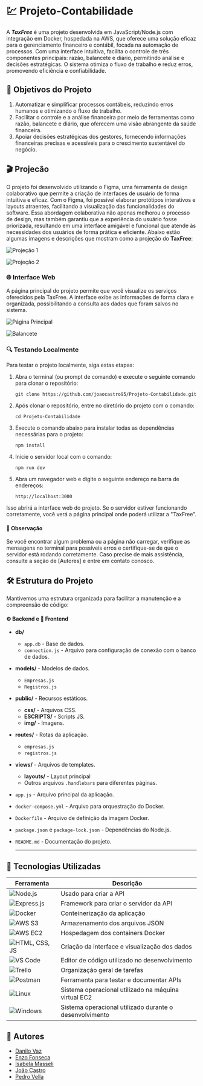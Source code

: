 # 💹 Projeto-Contabilidade


A ***TaxFree*** é uma projeto desenvolvida em JavaScript/Node.js com integração em Docker, hospedada na AWS, que oferece uma solução eficaz para o gerenciamento financeiro e contábil, focada na automação de processos. Com uma interface intuitiva, facilita o controle de três componentes principais: razão, balancete e diário, permitindo análise e decisões estratégicas. O sistema otimiza o fluxo de trabalho e reduz erros, promovendo eficiência e confiabilidade.


## 🎯 Objetivos do Projeto

1. Automatizar e simplificar processos contábeis, reduzindo erros humanos e otimizando o fluxo de trabalho.
2. Facilitar o controle e a análise financeira por meio de ferramentas como razão, balancete e diário, que oferecem uma visão abrangente da saúde financeira.
3. Apoiar decisões estratégicas dos gestores, fornecendo informações financeiras precisas e acessíveis para o crescimento sustentável do negócio.

## 🎬 Projecão

O projeto foi desenvolvido utilizando o Figma, uma ferramenta de design colaborativo que permite a criação de interfaces de usuário de forma intuitiva e eficaz. Com o Figma, foi possível elaborar protótipos interativos e layouts atraentes, facilitando a visualização das funcionalidades do software. Essa abordagem colaborativa não apenas melhorou o processo de design, mas também garantiu que a experiência do usuário fosse priorizada, resultando em uma interface amigável e funcional que atende às necessidades dos usuários de forma prática e eficiente. Abaixo estão algumas imagens e descrições que mostram como a projeção do **TaxFree**:

![Projeção 1](/public/img/print3.jpg)

![Projeção 2](/public/img/print4.jpg)

### 🌐 Interface Web

A página principal do projeto permite que você visualize os serviços oferecidos pela TaxFree. A interface exibe as informações de forma clara e organizada, possibilitando a consulta aos dados que foram salvos no sistema.

![Página Principal](/public/img/print1.png)


![Balancete](/public/img/print2.png)


### 🔍 Testando Localmente

Para testar o projeto localmente, siga estas etapas:

1. Abra o terminal (ou prompt de comando) e execute o seguinte comando para clonar o repositório:

   `git clone https://github.com/joaocastro95/Projeto-Contabilidade.git`

2. Após clonar o repositório, entre no diretório do projeto com o comando:

   `cd Projeto-Contabilidade`

3. Execute o comando abaixo para instalar todas as dependências necessárias para o projeto:

   `npm install`

4. Inicie o servidor local com o comando:

   `npm run dev`

5. Abra um navegador web e digite o seguinte endereço na barra de endereços:

   `http://localhost:3000`

Isso abrirá a interface web do projeto. Se o servidor estiver funcionando corretamente, você verá a página principal onde poderá utilizar a "TaxFree".

#### 📝 Observação
Se você encontrar algum problema ou a página não carregar, verifique as mensagens no terminal para possíveis erros e certifique-se de que o servidor está rodando corretamente. Caso precise de mais assistência, consulte a seção de [Autores] e entre em contato conosco.


## 🛠️ Estrutura do Projeto
Mantivemos uma estrutura organizada para facilitar a manutenção e a compreensão do código:

#### ⚙️ Backend e 🎨 Frontend

- **db/**
    - `app.db` - Base de dados.
    - `connection.js` - Arquivo para configuração de conexão com o banco de dados.
- **models/** - Modelos de dados.
    - `Empresas.js`
    - `Registros.js`
- **public/** - Recursos estáticos.
    - **css/** - Arquivos CSS.
    - **ESCRIPTS/** - Scripts JS.
    - **img/** - Imagens.
- **routes/** - Rotas da aplicação.
    - `empresas.js`
    - `registros.js`
- **views/** - Arquivos de templates.
    - **layouts/** - Layout principal
    - Outros arquivos `.handlebars` para diferentes páginas.
- `app.js` - Arquivo principal da aplicação.
- `docker-compose.yml` - Arquivo para orquestração do Docker.
- `Dockerfile` - Arquivo de definição da imagem Docker.
- `package.json` e `package-lock.json` - Dependências do Node.js.
- `README.md` - Documentação do projeto.

  ---
## 🚀 Tecnologias Utilizadas

| Ferramenta       | Descrição                                         |
| ---------------- | ------------------------------------------------- |
| ![Node.js](https://img.shields.io/badge/Node.js-339933?style=for-the-badge&logo=nodedotjs&logoColor=white)      | Usado para criar a API                            |
| ![Express.js](https://img.shields.io/badge/Express.js-000000?style=for-the-badge&logo=express&logoColor=white)   | Framework para criar o servidor da API            |
| ![Docker](https://img.shields.io/badge/Docker-2496ED?style=for-the-badge&logo=docker&logoColor=white)       | Conteinerização da aplicação                      |
| ![AWS S3](https://img.shields.io/badge/Amazon%20S3-569A31?style=for-the-badge&logo=amazonaws&logoColor=white)       | Armazenamento dos arquivos JSON                   |
| ![AWS EC2](https://img.shields.io/badge/Amazon%20EC2-FF9900?style=for-the-badge&logo=amazonaws&logoColor=white)      | Hospedagem dos containers Docker                  |
| ![HTML, CSS, JS](https://img.shields.io/badge/HTML%20/%20CSS%20/%20JS-000000?style=for-the-badge&logo=html5&logoColor=white) | Criação da interface e visualização dos dados     |
| ![VS Code](https://img.shields.io/badge/VS%20Code-007ACC?style=for-the-badge&logo=visual-studio-code&logoColor=white) | Editor de código utilizado no desenvolvimento     |
| ![Trello](https://img.shields.io/badge/Trello-0052CC?style=for-the-badge&logo=trello&logoColor=white)       | Organização geral de tarefas           |
| ![Postman](https://img.shields.io/badge/Postman-FF6C37?style=for-the-badge&logo=postman&logoColor=white)     | Ferramenta para testar e documentar APIs          |
| ![Linux](https://img.shields.io/badge/Linux-FCC624?style=for-the-badge&logo=linux&logoColor=black)          | Sistema operacional utilizado na máquina virtual EC2  |
| ![Windows](https://img.shields.io/badge/Windows-0078D6?style=for-the-badge&logo=windows&logoColor=white)    | Sistema operacional utilizado durante o desenvolvimento  |


## 📝 Autores

- [Danilo Vaz](https://github.com/danilovaz7)
- [Enzo Fonseca](https://github.com/EnzoFonseca04)
- [Isabela Masseli](https://github.com/joaocastro95)
- [João Castro](https://github.com/joaocastro95)
- [Pedro Vella](https://github.com/PedroVella)
